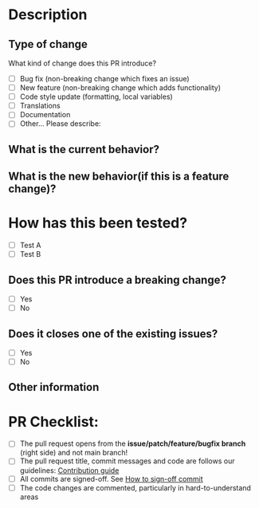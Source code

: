 # Description

<!-- Please include a summary of which issue is fixed or feature was added. Please also include relevant motivation and context. 

This fixes... OR This improves... -->

## Type of change
What kind of change does this PR introduce?

<!-- Please check the one that applies to this PR using "x". -->

- [ ] Bug fix (non-breaking change which fixes an issue)
- [ ] New feature (non-breaking change which adds functionality)
- [ ] Code style update (formatting, local variables)
- [ ] Translations
- [ ] Documentation
- [ ] Other... Please describe:

## What is the current behavior?
<!-- Please describe the current behavior that you are modifying, or link to a relevant issue. -->


## What is the new behavior(if this is a feature change)?
<!-- Please describe the behavior after changes -->


# How has this been tested?

<!-- Please provide a clear description of how this change was tested and instructions so we can reproduce.
    For UI changes, include screenshots of the relevant page(s) before and after the change.
    For refactoring and code cleanup changes, exercise the code before and after the change and verify the behavior remains the same.
 -->

- [ ] Test A
- [ ] Test B

## Does this PR introduce a breaking change?

- [ ] Yes
- [ ] No

<!-- If this PR contains a breaking change, please describe the impact and migration path for existing applications below. -->

## Does it closes one of the existing issues?

- [ ] Yes
- [ ] No

<!-- If this PR closes an existing issue please add link to an open issue here: closes #XXXX (where XXXX - it's an issue number) -->


## Other information


# PR Checklist:
<!-- Please check if your PR fulfills the following requirements: -->
- [ ] The pull request opens from the **issue/patch/feature/bugfix branch** (right side) and not main branch!
- [ ] The pull request title, commit messages and code are follows our guidelines: [Contribution guide](https://github.com/PrintMakerLab/.github/blob/main/CONTRIBUTING.md) 
- [ ] All commits are signed-off. See [How to sign-off commit](https://github.com/PrintMakerLab/.github/blob/main/how_to_sign-off_commits.md) 
- [ ] The code changes are commented, particularly in hard-to-understand areas